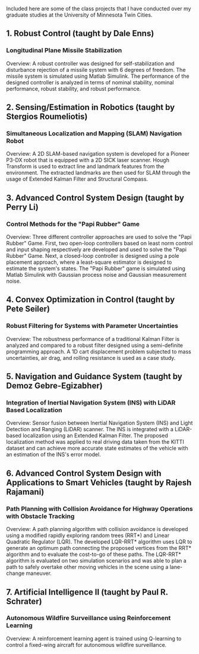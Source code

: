 Included here are some of the class projects that I have conducted over my graduate studies at the University of Minnesota Twin Cities.

## 1. Robust Control (taught by Dale Enns)
### Longitudinal Plane Missile Stabilization
Overview: A robust controller was designed for self-stabilization and disturbance rejection of a missile system with 6 degrees of freedom. The missile system is simulated using Matlab Simulink. The performance of the designed controller is analyzed in terms of nominal stability, nominal performance, robust stability, and robust performance.

## 2. Sensing/Estimation in Robotics (taught by Stergios Roumeliotis)
### Simultaneous Localization and Mapping (SLAM) Navigation Robot
Overview: A 2D SLAM-based navigation system is developed for a Pioneer P3-DX robot that is equipped with a 2D SICK laser scanner. Hough Transform is used to extract line and landmark features from the environment. The extracted landmarks are then used for SLAM through the usage of Extended Kalman Filter and Structural Compass.

## 3. Advanced Control System Design (taught by Perry Li)
### Control Methods for the "Papi Rubber" Game
Overview: Three different controller approaches are used to solve the "Papi Rubber" Game. First, two open-loop controllers based on least norm control and input shaping respectively are developed and used to solve the "Papi Rubber" Game. Next, a closed-loop controller is designed using a pole placement approach, where a least-square estimator is designed to estimate the system's states. The "Papi Rubber" game is simulated using Matlab Simulink with Gaussian process noise and Gaussian measurement noise.

## 4. Convex Optimization in Control (taught by Pete Seiler)
### Robust Filtering for Systems with Parameter Uncertainties
Overview: The robustness performance of a traditional Kalman Filter is analyzed and compared to a robust filter designed using a semi-definite programming approach. A 1D cart displacement problem subjected to mass uncertainties, air drag, and rolling resistance is used as a case study.

## 5. Navigation and Guidance System (taught by Demoz Gebre-Egizabher)
### Integration of Inertial Navigation System (INS) with LiDAR Based Localization
Overview: Sensor fusion between Inertial Navigation System (INS) and Light Detection and Ranging (LiDAR) scanner. The INS is integrated with a LiDAR-based localization using an Extended Kalman Filter. The proposed localization method was applied to real driving data taken from the KITTI dataset and can achieve more accurate state estimates of the vehicle with an estimation of the INS's error model.

## 6. Advanced Control System Design with Applications to Smart Vehicles (taught by Rajesh Rajamani)
### Path Planning with Collision Avoidance for Highway Operations with Obstacle Tracking
Overview: A path planning algorithm with collision avoidance is developed using a modified rapidly exploring random trees (RRT*) and Linear Quadratic Regulator (LQR). The developed LQR-RRT* algorithm uses LQR to generate an optimum path connecting the proposed vertices from the RRT* algorithm and to evaluate the cost-to-go of these paths. The LQR-RRT* algorithm is evaluated on two simulation scenarios and was able to plan a path to safely overtake other moving vehicles in the scene using a lane-change maneuver.

## 7. Artificial Intelligence II (taught by Paul R. Schrater)
### Autonomous Wildfire Surveillance using Reinforcement Learning
Overview: A reinforcement learning agent is trained using Q-learning to control a fixed-wing aircraft for autonomous wildfire surveillance.

